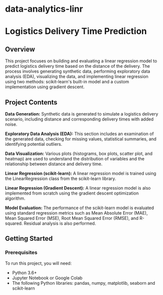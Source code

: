 # data-analytics-linr
# Logistics Delivery Time Prediction

## Overview
This project focuses on building and evaluating a linear regression model to predict logistics delivery time based on the distance of the delivery. The process involves generating synthetic data, performing exploratory data analysis (EDA), visualizing the data, and implementing linear regression using two methods: scikit-learn's built-in model and a custom implementation using gradient descent.

## Project Contents
**Data Generation:** Synthetic data is generated to simulate a logistics delivery scenario, including distance and corresponding delivery times with added noise.

**Exploratory Data Analysis (EDA):** This section includes an examination of the generated data, checking for missing values, statistical summaries, and identifying potential outliers.

**Data Visualization:** Various plots (histograms, box plots, scatter plot, and heatmap) are used to understand the distribution of variables and the relationship between distance and delivery time.

**Linear Regression (scikit-learn):** A linear regression model is trained using the LinearRegression class from the scikit-learn library.

**Linear Regression (Gradient Descent):** A linear regression model is also implemented from scratch using the gradient descent optimization algorithm.

**Model Evaluation:** The performance of the scikit-learn model is evaluated using standard regression metrics such as Mean Absolute Error (MAE), Mean Squared Error (MSE), Root Mean Squared Error (RMSE), and R-squared. Residual analysis is also performed.

## Getting Started
### Prerequisites

To run this project, you will need:

- Python 3.6+
- Jupyter Notebook or Google Colab
- The following Python libraries: pandas, numpy, matplotlib, seaborn and scikit-learn

